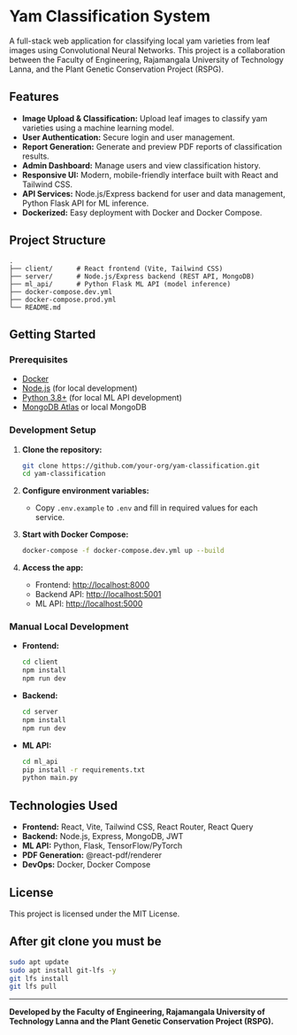 ﻿# Yam Classification System

A full-stack web application for classifying local yam varieties from leaf images using Convolutional Neural Networks. This project is a collaboration between the Faculty of Engineering, Rajamangala University of Technology Lanna, and the Plant Genetic Conservation Project (RSPG).

## Features

- **Image Upload & Classification:** Upload leaf images to classify yam varieties using a machine learning model.
- **User Authentication:** Secure login and user management.
- **Report Generation:** Generate and preview PDF reports of classification results.
- **Admin Dashboard:** Manage users and view classification history.
- **Responsive UI:** Modern, mobile-friendly interface built with React and Tailwind CSS.
- **API Services:** Node.js/Express backend for user and data management, Python Flask API for ML inference.
- **Dockerized:** Easy deployment with Docker and Docker Compose.

## Project Structure

```
.
├── client/      # React frontend (Vite, Tailwind CSS)
├── server/      # Node.js/Express backend (REST API, MongoDB)
├── ml_api/      # Python Flask ML API (model inference)
├── docker-compose.dev.yml
├── docker-compose.prod.yml
└── README.md
```

## Getting Started

### Prerequisites

- [Docker](https://www.docker.com/)
- [Node.js](https://nodejs.org/) (for local development)
- [Python 3.8+](https://www.python.org/) (for local ML API development)
- [MongoDB Atlas](https://www.mongodb.com/cloud/atlas) or local MongoDB

### Development Setup

1. **Clone the repository:**
   ```sh
   git clone https://github.com/your-org/yam-classification.git
   cd yam-classification
   ```

2. **Configure environment variables:**
   - Copy `.env.example` to `.env` and fill in required values for each service.

3. **Start with Docker Compose:**
   ```sh
   docker-compose -f docker-compose.dev.yml up --build
   ```

4. **Access the app:**
   - Frontend: [http://localhost:8000](http://localhost:8000)
   - Backend API: [http://localhost:5001](http://localhost:5001)
   - ML API: [http://localhost:5000](http://localhost:5000)

### Manual Local Development

- **Frontend:**  
  ```sh
  cd client
  npm install
  npm run dev
  ```
- **Backend:**  
  ```sh
  cd server
  npm install
  npm run dev
  ```
- **ML API:**  
  ```sh
  cd ml_api
  pip install -r requirements.txt
  python main.py
  ```

## Technologies Used

- **Frontend:** React, Vite, Tailwind CSS, React Router, React Query
- **Backend:** Node.js, Express, MongoDB, JWT
- **ML API:** Python, Flask, TensorFlow/PyTorch
- **PDF Generation:** @react-pdf/renderer
- **DevOps:** Docker, Docker Compose

## License

This project is licensed under the MIT License.

## After git clone you must be

   ```sh
   sudo apt update
   sudo apt install git-lfs -y
   git lfs install
   git lfs pull
   ```

---

**Developed by the Faculty of Engineering, Rajamangala University of Technology Lanna and the Plant Genetic Conservation Project (RSPG).**
